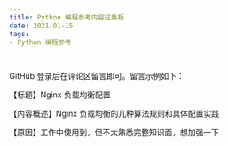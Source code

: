 ```yaml
---
title: Python 编程参考内容征集板
date: 2021-01-15
tags:
- Python 编程参考

---
```


GitHub 登录后在评论区留言即可。留言示例如下：

【标题】Nginx 负载均衡配置

【内容概述】Nginx 负载均衡的几种算法规则和具体配置实践

【原因】工作中使用到，但不太熟悉完整知识面，想加强一下

<Vssue :title="$title" />